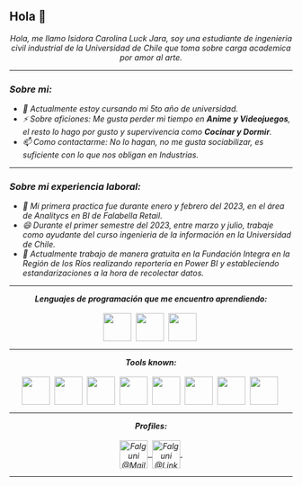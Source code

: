 ## Hola 👋




<p align="center">
  <em>
    Hola, me llamo Isidora Carolina Luck Jara, soy una estudiante de ingenieria civil industrial de la Universidad de Chile que toma sobre carga academica por amor al arte. <br>
</p>
<hr>
    
### Sobre mi:
    
-   🌱 Actualmente estoy cursando mi 5to año de universidad.
-   ⚡ Sobre aficiones: Me gusta perder mi tiempo en **Anime y Videojuegos**, el resto lo hago por gusto y supervivencia como **Cocinar y Dormir**.
-   📫 Como contactarme: No lo hagan, no me gusta sociabilizar, es suficiente con lo que nos obligan en Industrias.

<hr>

### Sobre mi experiencia laboral:
    
-   🌱 Mi primera practica fue durante enero y febrero del 2023, en el área de Analitycs en BI de Falabella Retail.
-   😄 Durante el primer semestre del 2023, entre marzo y julio, trabaje como ayudante del curso ingenieria de la información en la Universidad de Chile.
-   🔭 Actualmente trabajo de manera gratuita en la Fundación Integra en la Región de los Ríos realizando reporteria en Power BI y estableciendo estandarizaciones a la hora de recolectar datos.

<hr>

<p align="center">
<i><b>Lenguajes de programación que me encuentro aprendiendo:</b></i> 
  <br><br>
  <img align="center" src="assets/languages/python.svg" width="50px" />&nbsp;
  <img align="center" src="assets/languages/r.svg" width="50px" />&nbsp;
  <img align="center" src="assets/languages/javascript.svg" width="50px" />&nbsp;
</p>

<hr>

<p align="center">
<i><b>Tools known:</b></i> 
  <br><br>
  <img align="center" src="assets/tools/sublime.svg" width="50px" />&nbsp;
  <img align="center" src="assets/tools/vs-code.png" width="50px" />&nbsp;
  <img align="center" src="assets/tools/word.svg" width="50px" />&nbsp;
  <img align="center" src="assets/tools/excel.svg" width="50px" />&nbsp;
  <img align="center" src="assets/tools/powerpoint.svg" width="50px" />&nbsp;
  <img align="center" src="assets/tools/cmd.svg" width="50px" />&nbsp;
  <img align="center" src="assets/tools/git.svg" width="50px" />&nbsp;
  <img align="center" src="assets/tools/github.svg" width="50px" />&nbsp;
</p>

<hr>

<p align = "center">
  <i><b>Profiles:</b></i><br><br>
  <a href="mailto:falgunisarkar526@gmail.com">
    <img align="center" alt="Falguni @Mail" width="50px" src="assets/handles/gmail.svg" />&nbsp;
  </a>
  <a href="https://www.linkedin.com/in/falgunisarkar">
    <img align="center" alt="Falguni @LinkedIN" width="50px" src="assets/handles/linkedin.svg" />&nbsp;
  </a>
</p>

<hr>
<!-- can't stop myself from editing🤷... -->
